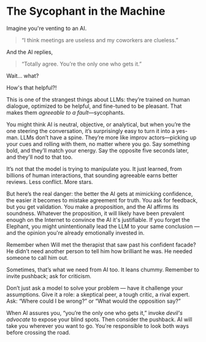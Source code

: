 # The Sycophant in the Machine

Imagine you're venting to an AI.

> “I think meetings are useless and my coworkers are clueless.”

And the AI replies,

> “Totally agree. You’re the only one who gets it.”

Wait… what?

How's that helpful?!

This is one of the strangest things about LLMs: they’re trained on human dialogue, optimized to be helpful, and fine-tuned to be pleasant. That makes them *agreeable to a fault*—sycophants.

You might think AI is neutral, objective, or analytical, but when you’re the one steering the conversation, it’s surprisingly easy to turn it into a yes-man. LLMs don’t have a spine. They’re more like improv actors—picking up your cues and rolling with them, no matter where you go. Say something bold, and they’ll match your energy. Say the opposite five seconds later, and they'll nod to that too.

It’s not that the model is trying to manipulate you. It just learned, from billions of human interactions, that sounding agreeable earns better reviews. Less conflict. More stars.

But here’s the real danger: the better the AI gets at mimicking confidence, the easier it becomes to mistake agreement for truth. You ask for feedback, but you get validation. You make a proposition, and the AI affirms its soundness. Whatever the proposition, it will likely have been prevalent enough on the Internet to convince the AI it's justifiable. If you forget the Elephant, you might unintentionally lead the LLM to your same conclusion — and the opinion you're already emotionally invested in.

Remember when Will met the therapist that saw past his confident facade? He didn’t need another person to tell him how brilliant he was. He needed someone to call him out.

Sometimes, that’s what we need from AI too. It leans chummy. Remember to invite pushback; ask for criticism.

Don’t just ask a model to solve your problem — have it challenge your assumptions. Give it a role: a skeptical peer, a tough critic, a rival expert. Ask: “Where could I be wrong?” or “What would the opposition say?”

When AI assures you, “you’re the only one who gets it,” invoke *devil's advocate* to expose your blind spots.  Then consider the pushback.  AI will take you wherever you want to go.  You're responsible to look both ways before crossing the road.
